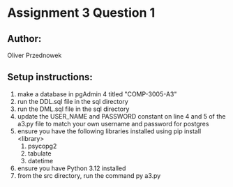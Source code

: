 # Assignment 3 Question 1
## Author:
Oliver Przednowek

## Setup instructions:
1. make a database in pgAdmin 4 titled "COMP-3005-A3"
1. run the DDL.sql file in the sql directory
1. run the DML.sql file in the sql directory
1. update the USER_NAME and PASSWORD constant on line 4 and 5 of the a3.py file to match your own username and password for postgres
1. ensure you have the following libraries installed using pip install \<library\>
    1. psycopg2
    1. tabulate
    1. datetime
1. ensure you have Python 3.12 installed
1. from the src directory, run the command py a3.py

